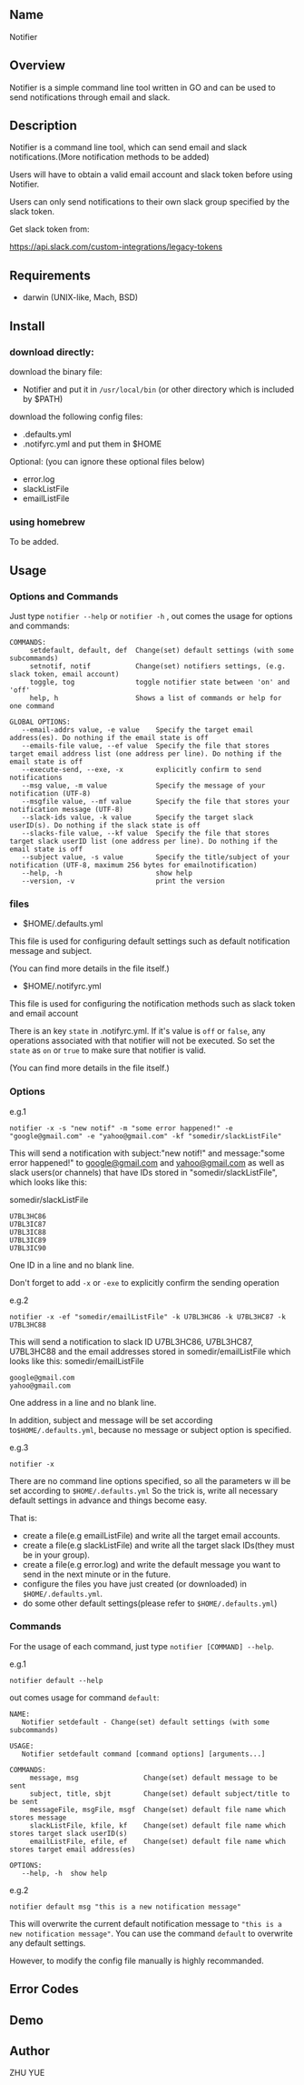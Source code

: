 ## Name
Notifier

## Overview
Notifier is a simple command line tool written in GO and can be used to send notifications through email and slack.

## Description
Notifier is a command line tool, which can send email and slack notifications.(More notification methods to be added)

Users will have to obtain a valid email account and slack token before using Notifier. 

Users can only send notifications to their own slack group specified by the slack token. 

Get slack token from: 

https://api.slack.com/custom-integrations/legacy-tokens 

## Requirements
- darwin (UNIX-like, Mach, BSD)

## Install
### download directly:
download the binary file:
- Notifier
and put it in `/usr/local/bin` (or other directory which is included by $PATH)

download the following config files:
- .defaults.yml
- .notifyrc.yml
and put them in $HOME

Optional: (you can ignore these optional files below)
- error.log
- slackListFile
- emailListFile

### using homebrew
To be added.

## Usage
### Options and Commands
Just type `notifier --help` or `notifier -h` , out comes the usage for options and commands:
```
COMMANDS:
     setdefault, default, def  Change(set) default settings (with some subcommands)
     setnotif, notif           Change(set) notifiers settings, (e.g. slack token, email account)
     toggle, tog               toggle notifier state between 'on' and 'off'
     help, h                   Shows a list of commands or help for one command

GLOBAL OPTIONS:
   --email-addrs value, -e value    Specify the target email address(es). Do nothing if the email state is off
   --emails-file value, --ef value  Specify the file that stores target email address list (one address per line). Do nothing if the email state is off
   --execute-send, --exe, -x        explicitly confirm to send notifications
   --msg value, -m value            Specify the message of your notification (UTF-8)
   --msgfile value, --mf value      Specify the file that stores your notification message (UTF-8)
   --slack-ids value, -k value      Specify the target slack userID(s). Do nothing if the slack state is off
   --slacks-file value, --kf value  Specify the file that stores target slack userID list (one address per line). Do nothing if the email state is off
   --subject value, -s value        Specify the title/subject of your notification (UTF-8, maximum 256 bytes for emailnotification)
   --help, -h                       show help
   --version, -v                    print the version
```
### files
- $HOME/.defaults.yml

This file is used for configuring default settings such as default notification message and subject.

(You can find more details in the file itself.)

- $HOME/.notifyrc.yml

This file is used for configuring the notification methods such as slack token and email account

There is an key `state` in .notifyrc.yml. If it's value is `off` or `false`, any operations associated with that notifier will not be executed. So set the `state` as `on` or `true` to make sure that notifier is valid.

(You can find more details in the file itself.)

### Options

e.g.1
```
notifier -x -s "new notif" -m "some error happened!" -e "google@gmail.com" -e "yahoo@gmail.com" -kf "somedir/slackListFile"
```
This will send a notification with subject:"new notif!" and message:"some error happened!" 
to google@gmail.com and yahoo@gmail.com as well as slack users(or channels) that have IDs stored in "somedir/slackListFile",
which looks like this:

somedir/slackListFile
```
U7BL3HC86
U7BL3IC87
U7BL3IC88
U7BL3IC89
U7BL3IC90
```
One ID in a line and no blank line.

Don't forget to add `-x` or `-exe` to explicitly confirm the sending operation

e.g.2
```
notifier -x -ef "somedir/emailListFile" -k U7BL3HC86 -k U7BL3HC87 -k U7BL3HC88
```
This will send a notification to slack ID U7BL3HC86, U7BL3HC87, U7BL3HC88 and the email addresses stored in somedir/emailListFile 
which looks like this:
somedir/emailListFile
```
google@gmail.com
yahoo@gmail.com
```
One address in a line and no blank line.

In addition, subject and message will be set according to`$HOME/.defaults.yml`, because no message or subject option is specified.


e.g.3
```
notifier -x
```
There are no command line options specified, so all the parameters w ill be set according to `$HOME/.defaults.yml`
So the trick is, write all necessary default settings in advance and things become easy. 

That is:
- create a file(e.g emailListFile) and write all the target email accounts. 
- create a file(e.g slackListFile) and write all the target slack IDs(they must be in your group). 
- create a file(e.g error.log) and write the default message you want to send in the next minute or in the future.
- configure the files you have just created (or downloaded) in `$HOME/.defaults.yml`.
- do some other default settings(please refer to `$HOME/.defaults.yml`)

### Commands
For the usage of each command, just type `notifier [COMMAND] --help`.

e.g.1
```
notifier default --help
```
out comes usage for command `default`:
```
NAME:
   Notifier setdefault - Change(set) default settings (with some subcommands)

USAGE:
   Notifier setdefault command [command options] [arguments...]

COMMANDS:
     message, msg                Change(set) default message to be sent
     subject, title, sbjt        Change(set) default subject/title to be sent
     messageFile, msgFile, msgf  Change(set) default file name which stores message
     slackListFile, kfile, kf    Change(set) default file name which stores target slack userID(s)
     emailListFile, efile, ef    Change(set) default file name which stores target email address(es)

OPTIONS:
   --help, -h  show help
```

e.g.2
```
notifier default msg "this is a new notification message"
```
This will overwrite the current default notification message to `"this is a new notification message"`.
You can use the command `default` to overwrite any default settings. 

However, to modify the config file manually is highly recommanded.

## Error Codes

## Demo

## Author
ZHU YUE
